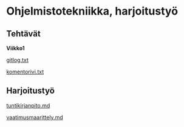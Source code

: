 # Ohjelmistotekniikka, harjoitustyö
## Tehtävät
**Viikko1**

[gitlog.txt](https://github.com/nikomakir/ot-harjoitustyo/blob/main/laskarit/viikko1/gitlog.txt)

[komentorivi.txt](https://github.com/nikomakir/ot-harjoitustyo/blob/main/laskarit/viikko1/komentorivi.txt)

## Harjoitustyö

[tuntikirjanpito.md](https://github.com/nikomakir/ot-harjoitustyo/blob/main/dokumentaatio/tuntikirjanpito.md)

[vaatimusmaarittely.md](https://github.com/nikomakir/ot-harjoitustyo/blob/main/dokumentaatio/vaatimusmaarittely.md)
